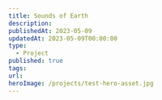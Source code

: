 ```yaml
---
title: Sounds of Earth
description: 
publishedAt: 2023-05-09
updatedAt: 2023-05-09T00:00:00
type:
  - Project
published: true
tags: 
url: 
heroImage: /projects/test-hero-asset.jpg
---
```

